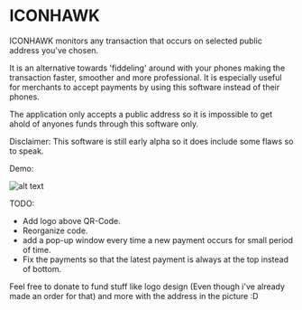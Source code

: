 # ICONHAWK
ICONHAWK monitors any transaction that occurs on selected public address you've chosen. 

It is an alternative towards 'fiddeling' around with your phones making the transaction faster, smoother and more professional. It is especially useful for merchants to accept payments by using this software instead of their phones. 

The application only accepts a public address so it is impossible to get ahold of anyones funds through this software only. 

Disclaimer: This software is still early alpha so it does include some flaws so to speak.

Demo:



![alt text](https://i.imgur.com/Vq5lFET.jpg)



TODO: 

- Add logo above QR-Code.
- Reorganize code.
- add a pop-up window every time a new payment occurs for small period of time.
- Fix the payments so that the latest payment is always at the top instead of bottom.


Feel free to donate to fund stuff like logo design (Even though i've already made an order for that) and more with the address in the picture :D
